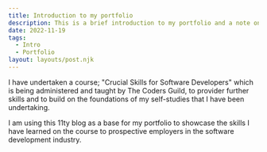 ```yaml
---
title: Introduction to my portfolio
description: This is a brief introduction to my portfolio and a note on the course I have undertaken
date: 2022-11-19
tags:
  - Intro
  - Portfolio
layout: layouts/post.njk
---
```

I have undertaken a course; "Crucial Skills for Software Developers" which is being administered and taught by The Coders Guild, to provider further skills and to build on the foundations of my self-studies that I have been undertaking. 

I am using this 11ty blog as a base for my portfolio to showcase the skills I have learned on the course to prospective employers in the software development industry.  



